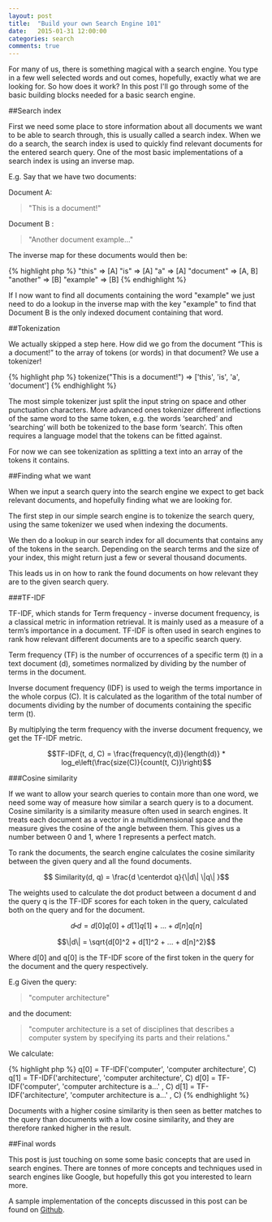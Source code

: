 ```yaml
---
layout: post
title:  "Build your own Search Engine 101"
date:   2015-01-31 12:00:00
categories: search
comments: true
---
```


For many of us, there is something magical with a search engine. You type in a few well selected words and out comes, hopefully, exactly what we are looking for. So how does it work? In this post I'll go through some of the basic building blocks needed for a basic search engine.


##Search index

First we need some place to store information about all documents we want to be able to search through, this is usually called a search index. When we do a search, the search index is used to quickly find relevant documents for the entered search query. One of the most basic implementations of a search index is using an inverse map.

E.g. Say that we have two documents:

Document A:

> "This is a document!"

Document B :

> "Another document example..."

The inverse map for these documents would then be:

{% highlight php %}
"this" => [A]
"is" => [A]
"a" => [A]
"document" => [A, B]
"another" => [B]
"example" => [B]
{% endhighlight %}

If I now want to find all documents containing the word "example" we just need to do a lookup in the inverse map with the key "example" to find that Document B is the only indexed document containing that word.

##Tokenization

We actually skipped a step here. How did we go from the document “This is a document!” to the array of tokens (or words) in that document? We use a tokenizer!

{% highlight php %}
tokenize("This is a document!") => ['this', 'is', 'a', 'document']
{% endhighlight %}

The most simple tokenizer just split the input string on space and other punctuation characters. More advanced ones tokenizer different inflections of the same word to the same token, e.g. the words ‘searched’ and ‘searching’ will both be tokenized to the base form ‘search’. This often requires a language model that the tokens can be fitted against.

For now we can see tokenization as splitting a text into an array of the tokens it contains.

##Finding what we want

When we input a search query into the search engine we expect to get back relevant documents, and hopefully finding what we are looking for.

The first step in our simple search engine is to tokenize the search query, using the same tokenizer we used when indexing the documents.

We then do a lookup in our search index for all documents that contains any of the tokens in the search. Depending on the search terms and the size of your index, this might return just a few or several thousand documents.

This leads us in on how to rank the found documents on how relevant they are to the given search query.

###TF-IDF

TF-IDF, which stands for Term frequency - inverse document frequency, is a classical metric in information retrieval. It is mainly used as a measure of a term’s importance in a document. TF-IDF is often used in search engines to rank how relevant different documents are to a specific search query.

Term frequency (TF) is the number of occurrences of a specific term (t) in a text document (d), sometimes normalized by dividing by the number of terms in the document.

Inverse document frequency (IDF) is used to weigh the terms importance in the whole corpus (C). It is calculated as the logarithm of the total number of documents dividing by the number of documents containing the specific term (t).

By multiplying the term frequency with the inverse document frequency, we get the TF-IDF metric.

$$TF-IDF(t, d, C) = \frac{frequency(t,d)}{length(d)} * log_e\left(\frac{size(C)}{count(t, C)}\right)$$

###Cosine similarity

If we want to allow your search queries to contain more than one word, we need some way of measure how similar a search query is to a document. Cosine similarity is a similarity measure often used in search engines. It treats each document as a vector in a multidimensional space and the measure gives the cosine of the angle between them. This gives us a number between 0 and 1, where 1 represents a perfect match.

To rank the documents, the search engine calculates the cosine similarity between the given query and all the found documents.

$$ Similarity(d, q) = \frac{d \centerdot q}{\|d\| \|q\| }$$

The weights used to calculate the dot product between a document d and the query q is the TF-IDF scores for each token in the query, calculated both on the query and for the document.

$$d \centerdot d = d[0] q[0] + d[1] q[1] + ... + d[n] q[n]$$

$$\|d\| = \sqrt{d[0]^2 + d[1]^2 + ... + d[n]^2}$$

Where d[0] and q[0] is the TF-IDF score of the first token in the query for the document and the query respectively.

E.g Given the query:

 >"computer architecture"

 and the document:

 > "computer architecture is a set of disciplines that describes a computer system by specifying its parts and their relations."

We calculate:

{% highlight php %}
q[0] = TF-IDF('computer', 'computer architecture', C)
q[1] = TF-IDF('architecture', 'computer architecture', C)
d[0] = TF-IDF('computer', 'computer architecture is a...' , C)
d[1] = TF-IDF('architecture', 'computer architecture is a...' , C)
{% endhighlight %}

Documents with a higher cosine similarity is then seen as better matches to the query than documents with a low cosine similarity, and they are therefore ranked higher in the result.

##Final words

This post is just touching on some some basic concepts that are used in search engines. There are tonnes of more concepts and techniques used in search engines like Google, but hopefully this got you interested to learn more.

A sample implementation of the concepts discussed in this post can be found on [Github](https://github.com/markusos/simple-search-php).
